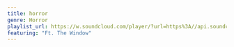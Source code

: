 ```yaml
---
title: horror
genre: Horror
playlist_url: https://w.soundcloud.com/player/?url=https%3A//api.soundcloud.com/playlists/197101545&amp;color=ff5500&amp;auto_play=false&amp;hide_related=false&amp;show_comments=true&amp;show_user=true&amp;show_reposts=false
featuring: "Ft. The Window"
---
```

